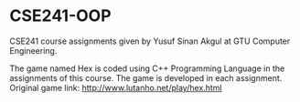 # CSE241-OOP
CSE241 course assignments given by Yusuf Sinan Akgul at GTU Computer Engineering.

The game named Hex is coded using C++ Programming Language in the assignments of this course. The game is developed in each assignment. 
Original game link: http://www.lutanho.net/play/hex.html
